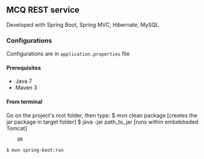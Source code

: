 ## MCQ REST service 
Developed with Spring Boot, Spring MVC, Hibernate, MySQL

### Configurations

Configurations are in `application.properties` file 

#### Prerequisites

- Java 7
- Maven 3

#### From terminal

Go on the project's root folder, then type:
	$ mvn clean package			[creates the jar package in target folder]
	$ java -jar path_to_jar		[runs within embebbeded Tomcat]

		OR

    $ mvn spring-boot:run